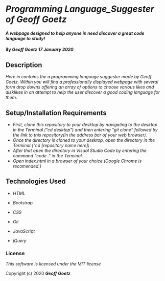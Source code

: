 # _Programming Language_Suggester of Geoff Goetz_

#### _A webpage designed to help anyone in need discover a great code language to study!_

#### By _**Geoff Goetz**  17 January 2020_

## Description

_Here in contains the a programming language suggester made by Geoff Goetz. Within you will find a professionally displayed webpage with several form drop downs offering an array of options to choose various likes and disklikes in an attempt to help the user discover a good coding language for them._

## Setup/Installation Requirements

* _First, clone this repository to your desktop by navigating to the desktop in the Terminal ("cd desktop") and then entering "git clone" followed by the link to this repository(in the address bar of your web browser)._
* _Once the directory is cloned to your desktop, open the directory in the Terminal ("cd [repository name here])._
* _After that open the directory in Visual Studio Code by entering the command "code ." in the Terminal._
* _Open index.html in a browser of your choice.(Google Chrome is recomended.)_

## Technologies Used

* _HTML_

* _Bootstrap_

* _CSS_

* _Git_

* _JavaScript_

* _jQuery_

### License

*This software is licensed under the MIT license*

Copyright (c) 2020 **_Geoff Goetz_**
